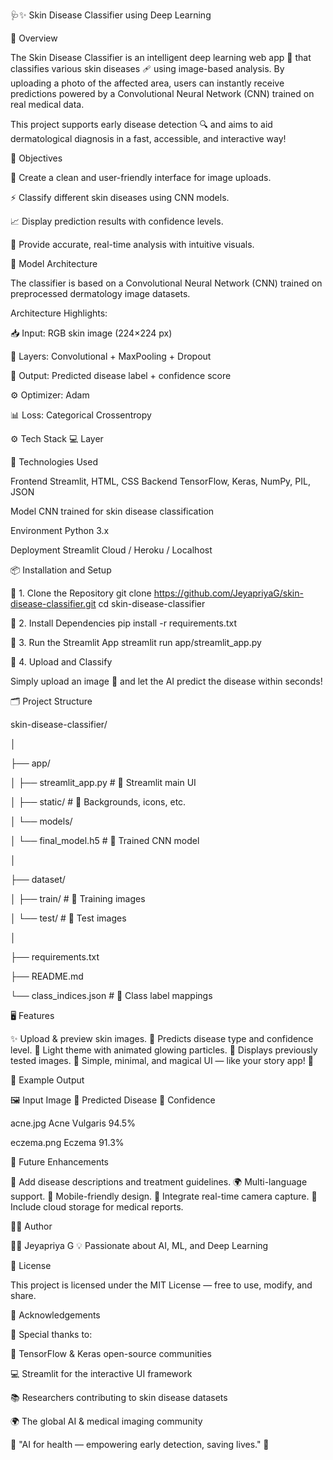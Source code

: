 🩺✨ Skin Disease Classifier using Deep Learning

🌟 Overview

The Skin Disease Classifier is an intelligent deep learning web app 🧠 that classifies various skin diseases 🩹 using image-based analysis.
By uploading a photo of the affected area, 
users can instantly receive predictions powered by a Convolutional Neural Network (CNN) trained on real medical data.

This project supports early disease detection 🔍 and aims to aid dermatological diagnosis in a fast, accessible, and interactive way!

🎯 Objectives

🎨 Create a clean and user-friendly interface for image uploads.

⚡ Classify different skin diseases using CNN models.

📈 Display prediction results with confidence levels.

💬 Provide accurate, real-time analysis with intuitive visuals.

🧠 Model Architecture

The classifier is based on a Convolutional Neural Network (CNN) trained on preprocessed dermatology image datasets.

Architecture Highlights:

📥 Input: RGB skin image (224×224 px)

🔄 Layers: Convolutional + MaxPooling + Dropout

🧩 Output: Predicted disease label + confidence score

⚙️ Optimizer: Adam

📊 Loss: Categorical Crossentropy

⚙️ Tech Stack
💻 Layer	

🧩 Technologies Used

Frontend	Streamlit,
HTML, 
CSS
Backend	TensorFlow,
Keras,
NumPy,
PIL,
JSON

Model	CNN trained for skin disease classification

Environment	Python 3.x

Deployment	Streamlit Cloud / Heroku / Localhost


📦 Installation and Setup

🔹 1. Clone the Repository
git clone https://github.com/JeyapriyaG/skin-disease-classifier.git
cd skin-disease-classifier

🔹 2. Install Dependencies
pip install -r requirements.txt

🔹 3. Run the Streamlit App
streamlit run app/streamlit_app.py

🔹 4. Upload and Classify

Simply upload an image 📸 and let the AI predict the disease within seconds!

🗂️ Project Structure

skin-disease-classifier/

│

├── app/

│   ├── streamlit_app.py        # 🌈 Streamlit main UI

│   ├── static/                 # 🎨 Backgrounds, icons, etc.

│   └── models/

│       └── final_model.h5      # 🧠 Trained CNN model

│

├── dataset/

│   ├── train/                  # 🧾 Training images

│   └── test/                   # 🧪 Test images

│

├── requirements.txt


├── README.md

└── class_indices.json          # 🔢 Class label mappings


🖥️ Features

✨ Upload & preview skin images.
🤖 Predicts disease type and confidence level.
🌈 Light theme with animated glowing particles.
🧾 Displays previously tested images.
💬 Simple, minimal, and magical UI — like your story app! 🌟


🧾 Example Output

🖼️ Input Image	🧬 Predicted Disease	🎯 Confidence

acne.jpg	          Acne Vulgaris        	94.5%

eczema.png	         Eczema	               91.3%


🔮 Future Enhancements

🚀 Add disease descriptions and treatment guidelines.
🌍 Multi-language support.
📱 Mobile-friendly design.
📸 Integrate real-time camera capture.
💾 Include cloud storage for medical reports.

🧑‍💻 Author

👩‍💻 Jeyapriya G
💡 Passionate about AI, ML, and Deep Learning

📜 License

This project is licensed under the MIT License — free to use, modify, and share.

💬 Acknowledgements

🙏 Special thanks to:

🧠 TensorFlow & Keras open-source communities

💻 Streamlit for the interactive UI framework

📚 Researchers contributing to skin disease datasets

🌍 The global AI & medical imaging community

💖 "AI for health — empowering early detection, saving lives." 🩷
